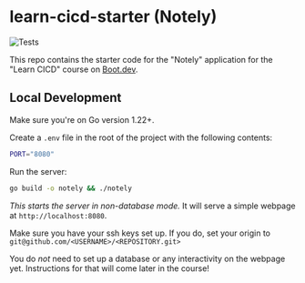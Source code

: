 # learn-cicd-starter (Notely)

![Tests](https://github.com/michaeljcaboose/learn-cicd-starter/actions/workflows/ci.yml/badge.svg)

This repo contains the starter code for the "Notely" application for the "Learn CICD" course on [Boot.dev](https://boot.dev).

## Local Development

Make sure you're on Go version 1.22+.

Create a `.env` file in the root of the project with the following contents:

```bash
PORT="8080"
```

Run the server:

```bash
go build -o notely && ./notely
```

*This starts the server in non-database mode.* It will serve a simple webpage at `http://localhost:8080`.


Make sure you have your ssh keys set up. If you do, set your origin to `git@github.com/<USERNAME>/<REPOSITORY.git>`

You do *not* need to set up a database or any interactivity on the webpage yet. Instructions for that will come later in the course!
